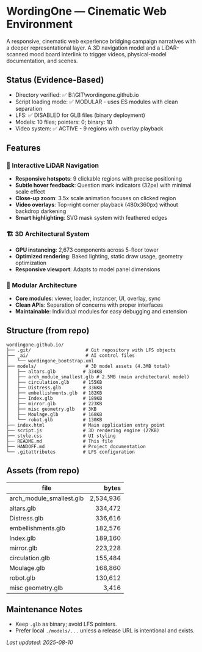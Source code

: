# WordingOne — Cinematic Web Environment

A responsive, cinematic web experience bridging campaign narratives with a deeper representational layer. A 3D navigation model and a LiDAR-scanned mood board interlink to trigger videos, physical-model documentation, and scenes.

## Status (Evidence-Based)
- Directory verified: ✅ B:\GIT\wordingone.github.io
- Script loading mode: ✅ MODULAR - uses ES modules with clean separation
- LFS: ✅ DISABLED for GLB files (binary deployment)
- Models: 10 files; pointers: 0; binary: 10
- Video system: ✅ ACTIVE - 9 regions with overlay playback

## Features
### 🎯 Interactive LiDAR Navigation
- **Responsive hotspots**: 9 clickable regions with precise positioning
- **Subtle hover feedback**: Question mark indicators (32px) with minimal scale effect
- **Close-up zoom**: 3.5x scale animation focuses on clicked region
- **Video overlays**: Top-right corner playback (480x360px) without backdrop darkening
- **Smart highlighting**: SVG mask system with feathered edges

### 🏗️ 3D Architectural System
- **GPU instancing**: 2,673 components across 5-floor tower
- **Optimized rendering**: Baked lighting, static draw usage, geometry optimization
- **Responsive viewport**: Adapts to model panel dimensions

### 📁 Modular Architecture
- **Core modules**: viewer, loader, instancer, UI, overlay, sync
- **Clean APIs**: Separation of concerns with proper interfaces
- **Maintainable**: Individual modules for easy debugging and extension

## Structure (from repo)
```
wordingone.github.io/
├── .git/                    # Git repository with LFS objects
├── _ai/                     # AI control files
│   └── wordingone_bootstrap.xml
├── models/                  # 3D model assets (4.3MB total)
│   ├── altars.glb          # 334KB
│   ├── arch_module_smallest.glb # 2.5MB (main architectural model)
│   ├── circulation.glb     # 155KB
│   ├── Distress.glb        # 336KB
│   ├── embellishments.glb  # 182KB
│   ├── Index.glb           # 189KB
│   ├── mirror.glb          # 223KB
│   ├── misc geometry.glb   # 3KB
│   ├── Moulage.glb         # 168KB
│   └── robot.glb           # 130KB
├── index.html              # Main application entry point
├── script.js               # 3D rendering engine (27KB)
├── style.css               # UI styling
├── README.md               # This file
├── HANDOFF.md              # Project documentation
└── .gitattributes          # LFS configuration
```

## Assets (from repo)
| file | bytes |
|------|------:|
| arch_module_smallest.glb | 2,534,936 |
| altars.glb | 334,472 |
| Distress.glb | 336,616 |
| embellishments.glb | 182,576 |
| Index.glb | 189,160 |
| mirror.glb | 223,228 |
| circulation.glb | 155,484 |
| Moulage.glb | 168,860 |
| robot.glb | 130,612 |
| misc geometry.glb | 3,416 |

## Maintenance Notes
- Keep `.glb` as binary; avoid LFS pointers.
- Prefer local `./models/...` unless a release URL is intentional and exists.

_Last updated: 2025-08-10_